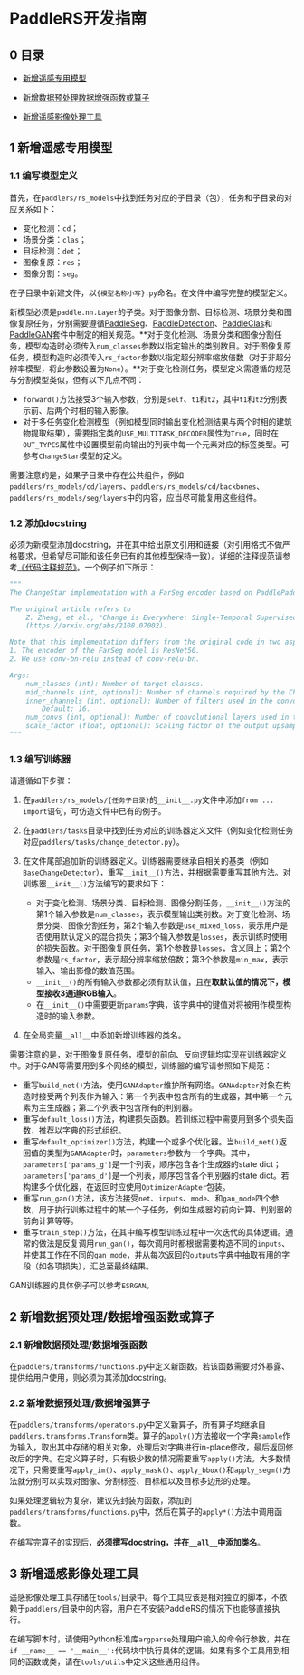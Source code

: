 # PaddleRS开发指南

## 0 目录

- [新增遥感专用模型](#1-新增遥感专用模型)

- [新增数据预处理数据增强函数或算子](#2-新增数据预处理数据增强函数或算子)

- [新增遥感影像处理工具](#3-新增遥感影像处理工具)

## 1 新增遥感专用模型

### 1.1 编写模型定义

首先，在`paddlers/rs_models`中找到任务对应的子目录（包），任务和子目录的对应关系如下：

- 变化检测：`cd`；
- 场景分类：`clas`；
- 目标检测：`det`；
- 图像复原：`res`；
- 图像分割：`seg`。

在子目录中新建文件，以`{模型名称小写}.py`命名。在文件中编写完整的模型定义。

新模型必须是`paddle.nn.Layer`的子类。对于图像分割、目标检测、场景分类和图像复原任务，分别需要遵循[PaddleSeg](https://github.com/PaddlePaddle/PaddleSeg)、[PaddleDetection](https://github.com/PaddlePaddle/PaddleDetection)、[PaddleClas](https://github.com/PaddlePaddle/PaddleClas)和[PaddleGAN](https://github.com/PaddlePaddle/PaddleGAN)套件中制定的相关规范。**对于变化检测、场景分类和图像分割任务，模型构造时必须传入`num_classes`参数以指定输出的类别数目。对于图像复原任务，模型构造时必须传入`rs_factor`参数以指定超分辨率缩放倍数（对于非超分辨率模型，将此参数设置为`None`）。**对于变化检测任务，模型定义需遵循的规范与分割模型类似，但有以下几点不同：

- `forward()`方法接受3个输入参数，分别是`self`、`t1`和`t2`，其中`t1`和`t2`分别表示前、后两个时相的输入影像。
- 对于多任务变化检测模型（例如模型同时输出变化检测结果与两个时相的建筑物提取结果），需要指定类的`USE_MULTITASK_DECODER`属性为`True`，同时在`OUT_TYPES`属性中设置模型前向输出的列表中每一个元素对应的标签类型。可参考`ChangeStar`模型的定义。

需要注意的是，如果子目录中存在公共组件，例如`paddlers/rs_models/cd/layers`、`paddlers/rs_models/cd/backbones`、`paddlers/rs_models/seg/layers`中的内容，应当尽可能复用这些组件。

### 1.2 添加docstring

必须为新模型添加docstring，并在其中给出原文引用和链接（对引用格式不做严格要求，但希望尽可能和该任务已有的其他模型保持一致）。详细的注释规范请参考[《代码注释规范》](docstring.md)。一个例子如下所示：

```python
"""
The ChangeStar implementation with a FarSeg encoder based on PaddlePaddle.

The original article refers to
    Z. Zheng, et al., "Change is Everywhere: Single-Temporal Supervised Object Change Detection in Remote Sensing Imagery"
    (https://arxiv.org/abs/2108.07002).

Note that this implementation differs from the original code in two aspects:
1. The encoder of the FarSeg model is ResNet50.
2. We use conv-bn-relu instead of conv-relu-bn.

Args:
    num_classes (int): Number of target classes.
    mid_channels (int, optional): Number of channels required by the ChangeMixin module. Default: 256.
    inner_channels (int, optional): Number of filters used in the convolutional layers in the ChangeMixin module.
        Default: 16.
    num_convs (int, optional): Number of convolutional layers used in the ChangeMixin module. Default: 4.
    scale_factor (float, optional): Scaling factor of the output upsampling layer. Default: 4.0.
"""
```

### 1.3 编写训练器

请遵循如下步骤：

1. 在`paddlers/rs_models/{任务子目录}`的`__init__.py`文件中添加`from ... import`语句，可仿造文件中已有的例子。

2. 在`paddlers/tasks`目录中找到任务对应的训练器定义文件（例如变化检测任务对应`paddlers/tasks/change_detector.py`）。

3. 在文件尾部追加新的训练器定义。训练器需要继承自相关的基类（例如`BaseChangeDetector`），重写`__init__()`方法，并根据需要重写其他方法。对训练器`__init__()`方法编写的要求如下：
    - 对于变化检测、场景分类、目标检测、图像分割任务，`__init__()`方法的第1个输入参数是`num_classes`，表示模型输出类别数。对于变化检测、场景分类、图像分割任务，第2个输入参数是`use_mixed_loss`，表示用户是否使用默认定义的混合损失；第3个输入参数是`losses`，表示训练时使用的损失函数。对于图像复原任务，第1个参数是`losses`，含义同上；第2个参数是`rs_factor`，表示超分辨率缩放倍数；第3个参数是`min_max`，表示输入、输出影像的数值范围。
    - `__init__()`的所有输入参数都必须有默认值，且在**取默认值的情况下，模型接收3通道RGB输入**。
    - 在`__init__()`中需要更新`params`字典，该字典中的键值对将被用作模型构造时的输入参数。

4. 在全局变量`__all__`中添加新增训练器的类名。

需要注意的是，对于图像复原任务，模型的前向、反向逻辑均实现在训练器定义中。对于GAN等需要用到多个网络的模型，训练器的编写请参照如下规范：
- 重写`build_net()`方法，使用`GANAdapter`维护所有网络。`GANAdapter`对象在构造时接受两个列表作为输入：第一个列表中包含所有的生成器，其中第一个元素为主生成器；第二个列表中包含所有的判别器。
- 重写`default_loss()`方法，构建损失函数。若训练过程中需要用到多个损失函数，推荐以字典的形式组织。
- 重写`default_optimizer()`方法，构建一个或多个优化器。当`build_net()`返回值的类型为`GANAdapter`时，`parameters`参数为一个字典。其中，`parameters['params_g']`是一个列表，顺序包含各个生成器的state dict；`parameters['params_d']`是一个列表，顺序包含各个判别器的state dict。若构建多个优化器，在返回时应使用`OptimizerAdapter`包装。
- 重写`run_gan()`方法，该方法接受`net`、`inputs`、`mode`、和`gan_mode`四个参数，用于执行训练过程中的某一个子任务，例如生成器的前向计算、判别器的前向计算等等。
- 重写`train_step()`方法，在其中编写模型训练过程中一次迭代的具体逻辑。通常的做法是反复调用`run_gan()`，每次调用时都根据需要构造不同的`inputs`、并使其工作在不同的`gan_mode`，并从每次返回的`outputs`字典中抽取有用的字段（如各项损失），汇总至最终结果。

GAN训练器的具体例子可以参考`ESRGAN`。

## 2 新增数据预处理/数据增强函数或算子

### 2.1 新增数据预处理/数据增强函数

在`paddlers/transforms/functions.py`中定义新函数。若该函数需要对外暴露、提供给用户使用，则必须为其添加docstring。

### 2.2 新增数据预处理/数据增强算子

在`paddlers/transforms/operators.py`中定义新算子，所有算子均继承自`paddlers.transforms.Transform`类。算子的`apply()`方法接收一个字典`sample`作为输入，取出其中存储的相关对象，处理后对字典进行in-place修改，最后返回修改后的字典。在定义算子时，只有极少数的情况需要重写`apply()`方法。大多数情况下，只需要重写`apply_im()`、`apply_mask()`、`apply_bbox()`和`apply_segm()`方法就分别可以实现对图像、分割标签、目标框以及目标多边形的处理。

如果处理逻辑较为复杂，建议先封装为函数，添加到`paddlers/transforms/functions.py`中，然后在算子的`apply*()`方法中调用函数。

在编写完算子的实现后，**必须撰写docstring，并在`__all__`中添加类名**。

## 3 新增遥感影像处理工具

遥感影像处理工具存储在`tools/`目录中。每个工具应该是相对独立的脚本，不依赖于`paddlers/`目录中的内容，用户在不安装PaddleRS的情况下也能够直接执行。

在编写脚本时，请使用Python标准库`argparse`处理用户输入的命令行参数，并在`if __name__ == '__main__':`代码块中执行具体的逻辑。如果有多个工具用到相同的函数或类，请在`tools/utils`中定义这些通用组件。
